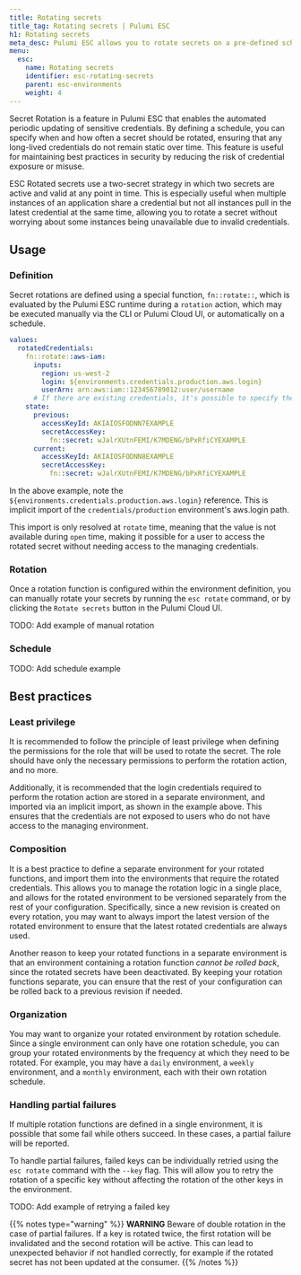 ```yaml
---
title: Rotating secrets
title_tag: Rotating secrets | Pulumi ESC
h1: Rotating secrets
meta_desc: Pulumi ESC allows you to rotate secrets on a pre-defined schedule.
menu:
  esc:
    name: Rotating secrets
    identifier: esc-rotating-secrets
    parent: esc-environments
    weight: 4
---
```


Secret Rotation is a feature in Pulumi ESC that enables the automated periodic updating of sensitive credentials. By defining a schedule, you can specify when and how often a secret should be rotated, ensuring that any long-lived credentials do not remain static over time. This feature is useful for maintaining best practices in security by reducing the risk of credential exposure or misuse.

ESC Rotated secrets use a two-secret strategy in which two secrets are active and valid at any point in time. This is especially useful when multiple instances of an application share a credential but not all instances pull in the latest credential at the same time, allowing you to rotate a secret without worrying about some instances being unavailable due to invalid credentials.

## Usage

### Definition

Secret rotations are defined using a special function, `fn::rotate::`, which is evaluated by the Pulumi ESC runtime during a `rotation` action, which may be executed manually via the CLI or Pulumi Cloud UI, or automatically on a schedule.

```yaml
values:
  rotatedCredentials:
    fn::rotate::aws-iam:
      inputs:
        region: us-west-2
        login: ${environments.credentials.production.aws.login}
        userArn: arn:aws:iam::123456789012:user/username
      # If there are existing credentials, it's possible to specify them in the state - but this section is optional
    state:
      previous:
        accessKeyId: AKIAIOSFODNN7EXAMPLE
        secretAccessKey: 
          fn::secret: wJalrXUtnFEMI/K7MDENG/bPxRfiCYEXAMPLE
      current:
        accessKeyId: AKIAIOSFODNN8EXAMPLE
        secretAccessKey: 
          fn::secret: wJalrXUtnFEMI/K7MDENG/bPxRfiCYEXAMPLE
```

In the above example, note the `${environments.credentials.production.aws.login}` reference. This is implicit import of the `credentials/production` environment's aws.login path.

This import is only resolved at `rotate` time, meaning that the value is not available during `open` time, making it possible for a user to access the rotated secret without needing access to the managing credentials.

### Rotation

Once a rotation function is configured within the environment definition, you can manually rotate your secrets by running the `esc rotate` command, or by clicking the `Rotate secrets` button in the Pulumi Cloud UI.

TODO: Add example of manual rotation

### Schedule

TODO: Add schedule example

## Best practices

### Least privilege

It is recommended to follow the principle of least privilege when defining the permissions for the role that will be used to rotate the secret. The role should have only the necessary permissions to perform the rotation action, and no more.

Additionally, it is recommended that the login credentials required to perform the rotation action are stored in a separate environment, and imported via an implicit import, as shown in the example above. This ensures that the credentials are not exposed to users who do not have access to the managing environment.

### Composition

It is a best practice to define a separate environment for your rotated functions, and import them into the environments that require the rotated credentials. This allows you to manage the rotation logic in a single place, and allows for the rotated environment to be versioned separately from the rest of your configuration. Specifically, since a new revision is created on every rotation, you may want to always import the latest version of the rotated environment to ensure that the latest rotated credentials are always used.

Another reason to keep your rotated functions in a separate environment is that an environment containing a rotation function *cannot be rolled back*, since the rotated secrets have been deactivated. By keeping your rotation functions separate, you can ensure that the rest of your configuration can be rolled back to a previous revision if needed.

### Organization

You may want to organize your rotated environment by rotation schedule. Since a single environment can only have one rotation schedule, you can group your rotated environments by the frequency at which they need to be rotated. For example, you may have a `daily` environment, a `weekly` environment, and a `monthly` environment, each with their own rotation schedule.

### Handling partial failures

If multiple rotation functions are defined in a single environment, it is possible that some fail while others succeed. In these cases, a partial failure will be reported.

To handle partial failures, failed keys can be individually retried using the `esc rotate` command with the `--key` flag. This will allow you to retry the rotation of a specific key without affecting the rotation of the other keys in the environment.

TODO: Add example of retrying a failed key

{{% notes type="warning" %}}
**WARNING** Beware of double rotation in the case of partial failures. If a key is rotated twice, the first rotation will be invalidated and the second rotation will be active. This can lead to unexpected behavior if not handled correctly, for example if the rotated secret has not been updated at the consumer.
{{% /notes %}}

